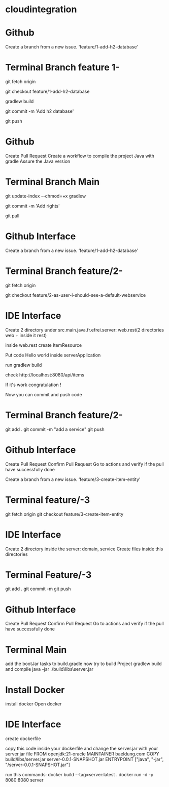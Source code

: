 # cloudintegration

# Github
Create a branch from a new issue. ‘feature/1-add-h2-database’

# Terminal Branch feature 1-
git fetch origin

git checkout feature/1-add-h2-database

gradlew build

git commit -m 'Add h2 database'

git push

# Github
Create Pull Request
Create a workflow to compile the project 
Java with gradle
Assure the Java version

# Terminal Branch Main
git update-index --chmod=+x gradlew

git commit -m 'Add rights'

git pull

# Github Interface
Create a branch from a new issue. ‘feature/1-add-h2-database’

# Terminal Branch feature/2-
git fetch origin

git checkout feature/2-as-user-i-should-see-a-default-webservice

# IDE Interface
Create 2 directory under src.main.java.fr.efrei.server: web.rest(2 directories web + inside it rest)

inside web.rest create ItemResource

Put code Hello world inside serverApplication

run gradlew build

check http://localhost:8080/api/items

If it's work congratulation !

Now you can commit and push code

# Terminal Branch feature/2-
git add .
git commit -m "add a service"
git push

# Github Interface
Create Pull Request
Confirm Pull Request
Go to actions and verify if the pull have successfully done

Create a branch from a new issue. ‘feature/3-create-item-entity’

# Terminal feature/-3
git fetch origin
git checkout feature/3-create-item-entity

# IDE Interface
Create 2 directory inside the server: domain, service
Create files inside this directories

# Terminal Feature/-3
git add .
git commit -m
git push

# Github Interface
Create Pull Request
Confirm Pull Request
Go to actions and verify if the pull have successfully done

# Terminal Main
add the bootJar tasks to build.gradle 
now try to build Project
gradlew build
and compile
java -jar .\build\libs\server.jar

# Install Docker
install docker
Open docker

# IDE Interface
create dockerfile

copy this code inside your dockerfile and change the server.jar with your server.jar file
FROM openjdk:21-oracle
MAINTAINER baeldung.com
COPY build/libs/server.jar server-0.0.1-SNAPSHOT.jar
ENTRYPOINT ["java", "-jar", "/server-0.0.1-SNAPSHOT.jar"]

run this commands:
docker build --tag=server:latest .
docker run -d -p 8080:8080 server